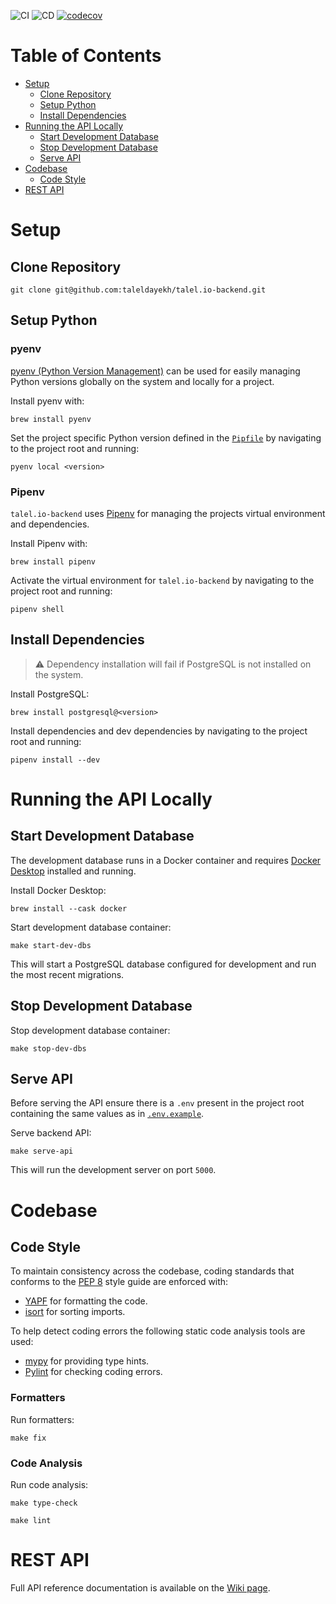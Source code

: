 ![CI](https://github.com/taleldayekh/talel.io-backend/workflows/CI/badge.svg) ![CD](https://github.com/taleldayekh/talel.io-backend/workflows/CD/badge.svg) [![codecov](https://codecov.io/gh/taleldayekh/talel.io-backend/branch/develop/graph/badge.svg)](https://codecov.io/gh/taleldayekh/talel.io-backend)

# Table of Contents

- [Setup](#setup)
  - [Clone Repository](#clone-repository)
  - [Setup Python](#setup-python)
  - [Install Dependencies](#install-dependencies)
- [Running the API Locally](#running-the-api-locally)
  - [Start Development Database](#start-development-database)
  - [Stop Development Database](#stop-development-database)
  - [Serve API](#serve-api)
- [Codebase](#codebase)
  - [Code Style](#code-style)
- [REST API](#rest-api)

# Setup

## Clone Repository

```shell
git clone git@github.com:taleldayekh/talel.io-backend.git
```

## Setup Python

### pyenv

[pyenv (Python Version Management)](https://github.com/pyenv/pyenv) can be used for easily managing Python versions globally on the system and locally for a project.

Install pyenv with:

```shell
brew install pyenv
```

Set the project specific Python version defined in the [`Pipfile`](https://github.com/taleldayekh/talel.io-backend/blob/develop/Pipfile) by navigating to the project root and running:

```shell
pyenv local <version>
```

### Pipenv

`talel.io-backend` uses [Pipenv](https://github.com/pypa/pipenv) for managing the projects virtual environment and dependencies.

Install Pipenv with:

```shell
brew install pipenv
```

Activate the virtual environment for `talel.io-backend` by navigating to the project root and running:

```shell
pipenv shell
```

## Install Dependencies

> ⚠️ Dependency installation will fail if PostgreSQL is not installed on the system.

Install PostgreSQL:

```shell
brew install postgresql@<version>
```

Install dependencies and dev dependencies by navigating to the project root and running:

```shell
pipenv install --dev
```

# Running the API Locally

## Start Development Database

The development database runs in a Docker container and requires [Docker Desktop](https://docs.docker.com/desktop/) installed and running.

Install Docker Desktop:

```shell
brew install --cask docker
```

Start development database container:

```shell
make start-dev-dbs
```

This will start a PostgreSQL database configured for development and run the most recent migrations.

## Stop Development Database

Stop development database container:

```shell
make stop-dev-dbs
```

## Serve API

Before serving the API ensure there is a `.env` present in the project root containing the same values as in [`.env.example`](https://github.com/taleldayekh/talel.io-backend/blob/develop/.env.example).

Serve backend API:

```shell
make serve-api
```

This will run the development server on port `5000`.

# Codebase

## Code Style

To maintain consistency across the codebase, coding standards that conforms to the [PEP 8](https://peps.python.org/pep-0008/) style guide are enforced with:

- [YAPF](https://github.com/google/yapf) for formatting the code.
- [isort](https://github.com/PyCQA/isort) for sorting imports.

To help detect coding errors the following static code analysis tools are used:

- [mypy](https://github.com/python/mypy) for providing type hints.
- [Pylint](https://github.com/pylint-dev/pylint) for checking coding errors.

### Formatters

Run formatters:

```shell
make fix
```

### Code Analysis

Run code analysis:

```shell
make type-check
```

```shell
make lint
```

# REST API

Full API reference documentation is available on the [Wiki page](https://github.com/taleldayekh/talel.io-backend/wiki/REST-API).
